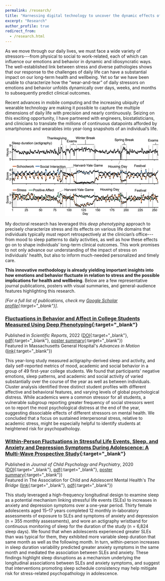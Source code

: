```yaml
---
permalink: /research/
title: "Harnessing digital technology to uncover the dynamic effects of stress on emotions, behavior, and health"
excerpt: "Research"
author_profile: true
redirect_from: 
  - /research.html
---
```



As we move through our daily lives, we must face a wide variety of stressors---from physical to social to work-related, each of which can influence our emotions and behavior in dynamic and idiosyncratic ways. The well-established link between stress and diverse pathologies shows that our response to the challenges of daily life can have a substantial impact on our long-term health and wellbeing. Yet so far we have been unable to characterize how the “wear-and-tear” of daily stressors on emotions and behavior unfolds dynamically over days, weeks, and months to subsequently predict clinical outcomes. 

Recent advances in mobile computing and the increasing ubiquity of wearable technology are making it possible to capture the multiple dimensions of daily life with precision and nearly continuously. Seizing on this exciting opportunity, I have partnered with engineers, biostatisticians, and clinicians to translate the millions of continuous datapoints afforded by smartphones and wearables into year-long snapshots of an individual’s life. 

![Deep Phenotyping](./../images/deep_phenotyping.png)

My doctoral research has leveraged this *deep phenotyping* approach to precisely characterize stress and its effects on various life domains that individuals typically must report retrospectively at the clinician’s office---from mood to sleep patterns to daily activities, as well as how these effects go on to shape individuals’ long-term clinical outcomes. This work promises to not only advance our understanding of the impact of stress on individuals' health, but also to inform much-needed personalized and timely care.

**This innovative methodology is already yielding important insights into how emotions and behavior fluctuate in relation to stress and the possible implications for health and wellbeing**. Below are a few representative journal publications, posters with visual summaries, and general-audience features highlighting this research.

*[For a full list of publications, check my [Google Scholar profile](https://scholar.google.com/citations?user=XdY5EBgAAAAJ&hl=en){:target="_blank"}]*.    


### [Fluctuations in Behavior and Affect in College Students Measured Using Deep Phenotyping](https://doi.org/10.1038/s41598-022-05331-7){:target="_blank"}
Published in *Scientific Reports*, 2022 ([DOI](https://doi.org/10.1038/s41598-022-05331-7){:target="_blank"}, [pdf](https://conyvidal.github.io/files/VidalBustamante_etal_2022_ScientificReports.pdf){:target="_blank"}, [poster summary](https://conyvidal.github.io/files/VidalBustamante_YIL_poster_2021.pdf){:target="_blank"})    
Featured in Massachusetts General Hospital's *Advances in Motion* ([link](https://advances.massgeneral.org/neuro/journal.aspx?id=2236){:target="_blank"})

This year-long study measured actigraphy-derived sleep and activity, and daily self-reported metrics of mood, academic and social behavior in a group of 49 first-year college students. We found that participants' negative emotions, sleep patterns, and academic and social activity of varied substantially over the course of the year as well as between individuals. Cluster analysis identified three distinct student profiles with different affective and behavioral features, and varying levels of global psychological distress. While academics were a common stressor for all students, a vulnerable subgroup reporting greater frequency of social stressors went on to report the most psychological distress at the end of the year, suggesting dissociable effects of different stressors on mental health. We concluded that a focus on sustained interpersonal stress, relative to academic stress, might be especially helpful to identify students at heightened risk for psychopathology.


### [Within-Person Fluctuations in Stressful Life Events, Sleep, and Anxiety and Depression Symptoms During Adolescence: A Multi-Wave Prospective Study](https://doi.org/10.1111/jcpp.13234){:target="_blank"}
Published in *Journal of Child Psychology and Psychiatry*, 2020 ([DOI](https://doi.org/10.1111/jcpp.13234){:target="_blank"}, [pdf](https://conyvidal.github.io/files/VidalBustamante_etal_2020_JCPP.pdf){:target="_blank"}, [poster summary](https://conyvidal.github.io/files/VidalBustamante_SEA_poster_2019.pdf){:target="_blank"})        
Featured in The Association for Child and Adolescent Mental Health's *The Bridge* ([link](https://doi.org/10.13056/acamh.12327){:target="_blank"}, [pdf](https://conyvidal.github.io/files/JCPP_feature_TheBridge_2020.pdf){:target="_blank"})

This study leveraged a high-frequency longitudinal design to examine sleep as a potential mechanism linking stressful life events (SLEs) to increases in anxiety and depression symptoms over a one-year period. Thirty female adolescents aged 15–17 years completed 12 monthly in-laboratory assessments of exposure to SLEs and symptoms of anxiety and depression (n = 355 monthly assessments), and wore an actigraphy wristband for continuous monitoring of sleep for the duration of the study (n = 6,824 sleep days). We found that when adolescents experienced greater SLEs than was typical for them, they exhibited more variable sleep duration that same month as well as the following month. In turn, within-person increases in sleep duration variability predicted greater anxiety symptoms in the same month and mediated the association between SLEs and anxiety. These findings highlight sleep disruptions as a mechanism underlying the longitudinal associations between SLEs and anxiety symptoms, and suggest that interventions promoting sleep schedule consistency may help mitigate risk for stress-related psychopathology in adolescence.